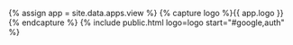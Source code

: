 {% assign app = site.data.apps.view %}
{% capture logo %}{{ app.logo }}{% endcapture %}
{% include public.html logo=logo start="#google,auth" %}